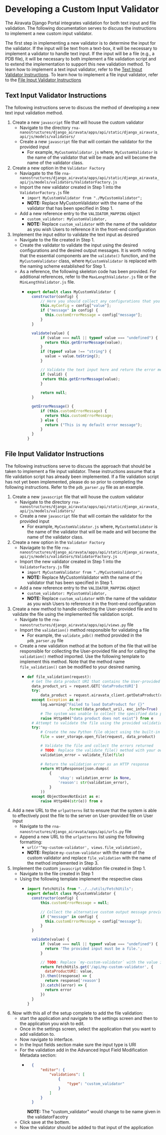 # Developing a Custom Input Validator
The Airavata Django Portal integrates validation for both text input and file validation. The following documentation serves to discuss the instructions to implement a new custom input validator.

The first step in implementing a new validator is to determine the input for the validator. If the input will be text from a text-box, it will be necessary to implement a validator to handle text input. If the input will be a file (e.g., a PDB file), it will be necessary to both implement a file validation script and to extend the implementation to support this new validation method. To learn how to implement a text input validator, refer to the [Text Input Validator Instructions](#text-input-validator-instructions). To learn how to implement a file input validator, refer to the [File Input Validator Instructions](#file-input-validator-instructions)

## Text Input Validator Instructions
The following instructions serve to discuss the method of developing a new text input validation method.

1. Create a new `javascript` file that will house the custom validator
    * Navigate to the directory `rna-nanostructures/django_airavata/apps/api/static/django_airavata_api/js/models/validators/`
    * Create a new `javascript` file that will contain the validator for the provided input
        * For example, `MyCustomValidator.js` where, `MyCustomValidator` is the name of the validator that will be made and will become the name of the validator class.
2. Create a new option in the `Validator Factory`
    * Naviagate to the file `rna-nanostructures/django_airavata/apps/api/static/django_airavata_api/js/models/validators/ValidatorFactory.js`
    * Import the new validator created in Step 1 into the `ValidatorFactory.js` file
        * `import MyCustomValidator from "./MyCustomValidator";`
        * **NOTE:** Replace MyCustomValidator with the name of the validator that has been specified in Step 1.
    * Add a new reference entry to the `VALIDATOR_MAPPING` object
        * `custom_validator: MyCustomValidator,`
        * **NOTE:** Replace `custom_validator` with the name of the validator as you wish Users to reference it in the front-end configuration
3. Implement the input editor to validate the text input as desired
    * Navigate to the file created in Step 1.
    * Create the validator to validate the input using the desired configurations and the desired output messages. It is worth noting that the essential components are the `validate()` function, and the `MyCustomValidator` class, where `MyCustomValidator` is replaced with the naming scheme established for Step 1.
    * As a reference, the following skeleton code has been provided. For additional references, refer to the `MaxLengthValidator.js` file or the `MinLengthValidator.js` file.
        * ```javascript
          export default class MyCustomValidator {
            constructor(config) {
                // Here you should collect any configurations that you desire (i.e., the minimum length of the text input)
                this.myConfig = config["value"];
                if ("message" in config) {
                  this.customErrorMessage = config["message"];
                }
            }

            validate(value) {
                if (value === null || typeof value === "undefined") {
                  return this.getErrorMessage(value);
                }
                if (typeof value !== "string") {
                  value = value.toString();
                }

                // Validate the text input here and return the error message
                if (valid) {
                 return this.getErrorMessage(value);
                }
                
                return null;
            }

            getErrorMessage() {
                if (this.customErrorMessage) {
                  return this.customErrorMessage;
                } else {
                  return ("This is my default error message");
                }
            }
          }
          ```

## File Input Validator Instructions
The following instructions serve to discuss the approach that should be taken to implement a file input validator. These instructions assume that a file validation script has already been implemented. If a file validation script has not yet been implemented, please do so prior to completing the following instructions. Refer to the `pdb_parser.py` file as an example.

1. Create a new `javascript` file that will house the custom validator
    * Navigate to the directory `rna-nanostructures/django_airavata/apps/api/static/django_airavata_api/js/models/validators/`
    * Create a new `javascript` file that will contain the validator for the provided input
        * For example, `MyCustomValidator.js` where, `MyCustomValidator` is the name of the validator that will be made and will become the name of the validator class.
2. Create a new option in the `Validator Factory`
    * Naviagate to the file `rna-nanostructures/django_airavata/apps/api/static/django_airavata_api/js/models/validators/ValidatorFactory.js`
    * Import the new validator created in Step 1 into the `ValidatorFactory.js` file
        * `import MyCustomValidator from "./MyCustomValidator";`
        * **NOTE:** Replace MyCustomValidator with the name of the validator that has been specified in Step 1.
    * Add a new reference entry to the `VALIDATOR_MAPPING` object
        * `custom_validator: MyCustomValidator,`
        * **NOTE:** Replace `custom_validator` with the name of the validator as you wish Users to reference it in the front-end configuration
3. Create a new method to handle collecting the User-provided file and to validate the file using the implemented file validation script.
    * Navigate to the `rna-nanostructures/django_airavata/apps/api/views.py` file
    * Import the `validation()` method responsible for validating a file
        * For example, the `validate_pdb()` method provided in the `pdb_parser.py` file
    * Create a new validation method at the bottom of the file that will be responsible for collecting the User-provided file and for calling the `validation()` method imported. Use the following template to implement this method. Note that the method name `file_validation()` can be modified to your desired naming.
        * ```python
          def file_validation(request):
            # Get the data product URI that contains the User-provided file
            data_product_uri = request.GET['dataProductURI']
            try:
                data_product = request.airavata_client.getDataProduct(request.authz_token, data_product_uri)
            except Exception as e:
                log.warning("Failed to load DataProduct for {}"
                            .format(data_product_uri), exc_info=True)
                # The system was unable to collect the specified data product URI
                raise Http404("data product does not exist") from e
            # Attempt to validate the file using the provided validation method
            try:
                # Create the new Python file object using the built-in API open_file method
                file = user_storage.open_file(request, data_product)

                # Validate the file and collect the errors returned
                # TODO: Replace the validate_file() method with your own imported method
                validation_error = validate_file(file)
                
                # Return the validation error as an HTTP response
                return HttpResponse(json.dumps(
                    {
                        'okay': validation_error is None,
                        'reason': str(validation_error),
                    }
                ))
            except ObjectDoesNotExist as e:
                raise Http404(str(e)) from e  
          ```
4. Add a new URL to the `urlpatterns` list to ensure that the system is able to effectively post the file to the server on User-provided file on User input
    * Navigate to the `rna-nanostructures/django_airavata/apps/api/urls.py` file
    * Append a new URL to the `urlpatterns` list using the following formatting:
        * `url(r'^my-custom-validator', views.file_validation),`
        * **NOTE:** Replace `my-custom-validator` with the name of the custom validator and replace `file_validation` with the name of the method implemented in Step 3.
5. Implement the custom `javascript` validation file created in Step 1.
    * Navigate to the file created in Step 1
    * Using the following template implement the respective class
        * ```javascript
          import FetchUtils from "../../utils/FetchUtils";
          export default class MyCustomValidator {
            constructor(config) {
                this.customErrorMessage = null;
                
                // Collect the alternative custom output message provided in the configurations
                if ("message" in config) {
                  this.customErrorMessage = config["message"];
                }
            }

            validate(value) {
                if (value === null || typeof value === "undefined") {
                  return 'The provided input must be a file.';
                }

                // TODO: Replace `my-custom-validator` with the value implemented as the url in Step 4
                return FetchUtils.get('/api/my-custom-validator', {
                  dataProductURI: value,
                }).then((response) => {
                  return response['reason']
                }).catch((error) => {
                  return error
                })
            }
          }
6. Now with this all of the setup complete to add the file validation: 
    * start the application and navigate to the settings screen and then to the application you wish to edit.
    * Once in the settings screen, select the application that you want to add validation to.
    * Now navigate to interface.
    * In the Input fields section make sure the input type is URI
    * For the validation add in the Advanced Input Field Modification Metadata section:
        * ```json
            {
                "editor": {
                    "validations": [
                        {
                            "type": "custom_validator"
                        }
                    ]
                }
            }
          ```
          **NOTE:** The "custom_validator" would change to be name given in the validatorFacotry
    * Click save at the bottem.
    * Now the validator should be added to that input of the application
